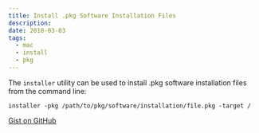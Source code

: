 ```yaml
---
title: Install .pkg Software Installation Files
description:
date: 2018-03-03
tags:
  - mac
  - install
  - pkg
---
```


The `installer` utility can be used to install .pkg software installation files from the command line:

```
installer -pkg /path/to/pkg/software/installation/file.pkg -target /
```

[Gist on GitHub](https://gist.github.com/lucascantor/232c9694120eacbbd03f4dbd284edc12)
